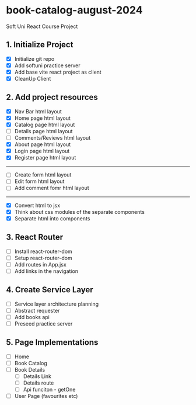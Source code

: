 # book-catalog-august-2024
Soft Uni React Course Project

## 1. Initialize Project
- [X] Initialize git repo
- [X] Add softuni practice server
- [x] Add base vite react project as client
- [X] CleanUp Client

## 2. Add project resources
- [X] Nav Bar html layout
- [X] Home page html layout
- [X] Catalog page html layout
- [ ] Details page html layout
- [ ] Comments/Reviews html layout
- [X] About page html layout
- [X] Login page html layout
- [X] Register page html layout
---
- [ ] Create form html layout
- [ ] Edit form html layout
- [ ] Add comment fomr html layout
---
- [X] Convert html to jsx
- [X] Think about css modules of the separate components
- [X] Separate html into components

## 3. React Router
- [ ] Install react-router-dom
- [ ] Setup react-router-dom
- [ ] Add routes in App.jsx
- [ ] Add links in the navigation

## 4. Create Service Layer
- [ ] Service layer architecture planning
- [ ] Abstract requester
- [ ] Add books api
- [ ] Preseed practice server

## 5. Page Implementations
- [ ] Home
- [ ] Book Catalog
- [ ] Book Details
  - [ ] Details Link
  - [ ] Details route
  - [ ] Api funciton - getOne
- [ ] User Page (favourites etc)
